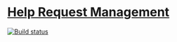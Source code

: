 # [Help Request Management](https://workingprofile044.github.io/help-request-management/)

[![Build status](https://ci.appveyor.com/api/projects/status/5j0c26v3utwuknrn?svg=true)](https://ci.appveyor.com/project/workingprofile044/help-request-management)



